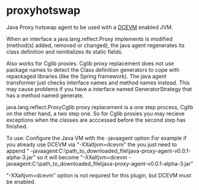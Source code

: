 proxyhotswap
============

Java Proxy hotswap agent to be used with a <a href="https://github.com/dcevm/dcevm">DCEVM</a> enabled JVM.

When an interface a java.lang.reflect.Proxy implements is modified (method(s) added, removed or changed), the java agent regenerates its class definition and reinitializes its static fields. 

Also works for Cglib proxies. Cglib proxy replacement does not use package names to detect the Class definition generators to cope with repackaged libraries (like the Spring framework). The java agent transformer just checks interface names and method names instead. This may cause problems if you have a interface named GeneratorStrategy that has a method named generate. 

java.lang.reflect.ProxyCglib proxy replacement is a one step process, Cglib on the other hand, a two step one. So for Cglib proxies you may recieve exceptions when the classes are acccessed before the second step has finished. 


To use:
Configure the Java VM with the -javaagent option
For example if you already use DCEVM via "-XXaltjvm=dcevm" the you just need to append 
" -javaagent:C:\path_to_downloaded_file\java-proxy-agent-v0.0.1-alpha-3.jar"
so it will become
"-XXaltjvm=dcevm -javaagent:C:\path_to_downloaded_file\java-proxy-agent-v0.0.1-alpha-3.jar"

"-XXaltjvm=dcevm" option is not required for this plugin, but DCEVM must be enabled.
